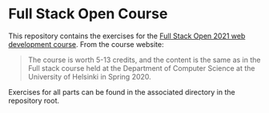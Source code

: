 # Full Stack Open Course
This repository contains the exercises for the [Full Stack Open 2021 web development course](https://fullstackopen.com/).
From the course website:

>The course is worth 5-13 credits, and the content is the same as in the Full stack course held at the Department of Computer Science at the University of Helsinki in Spring 2020.

Exercises for all parts can be found in the associated directory in the repository root.